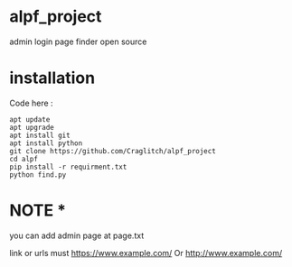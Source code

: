 # alpf_project
admin login page finder open source
# installation 
Code here :
```
apt update
apt upgrade
apt install git
apt install python
git clone https://github.com/Craglitch/alpf_project
cd alpf
pip install -r requirment.txt
python find.py
```
# NOTE *
you can add admin page at page.txt

link or urls must https://www.example.com/
Or
http://www.example.com/

